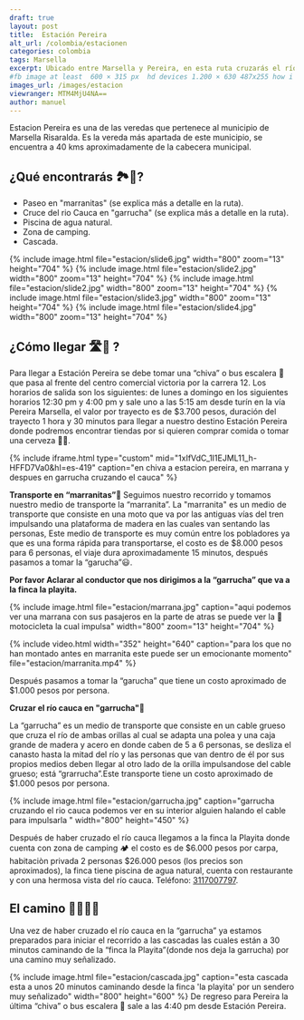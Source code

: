 ```yaml
---
draft: true
layout: post
title:  Estación Pereira
alt_url: /colombia/estacionen
categories: colombia 
tags: Marsella
excerpt: Ubicado entre Marsella y Pereira, en esta ruta cruzarás el río cauca en "garrucha" y recorrerá unas antiguas vías de tren montando una "marranita", ademas podras descubrir una linda cascada después de una caminata corta.Duración del trayecto 1 día.
#fb image at least  600 × 315 px  hd devices 1.200 × 630 487x255 how i see it
images_url: /images/estacion
viewranger: MTM4MjU4NA==
author: manuel
---
```

Estacion Pereira es una de las veredas que pertenece al municipio de Marsella Risaralda. Es la vereda más apartada de este municipio, se encuentra a 40 kms aproximadamente de la cabecera municipal.

## ¿Qué encontrarás 🏞👀?
- Paseo en "marranitas" (se explica más a detalle en la ruta).
- Cruce del rio Cauca en "garrucha" (se explica más a detalle en la ruta).
- Piscina de agua natural.
- Zona de camping.
- Cascada.

<amp-carousel 
    width="800"
    height="600"
    layout="responsive"
    type="slides"
    autoplay
    delay="2000">
    {% include image.html 
        file="estacion/slide6.jpg" 
        width="800"
        zoom="13"
        height="704"
    %} 
     {% include image.html 
        file="estacion/slide2.jpg" 
        width="800"
        zoom="13"
        height="704"
    %} 
     {% include image.html 
        file="estacion/slide2.jpg" 
        width="800"
        zoom="13"
        height="704"
    %} 
     {% include image.html 
        file="estacion/slide3.jpg" 
        width="800"
        zoom="13"
        height="704"
    %} 
     {% include image.html 
        file="estacion/slide4.jpg" 
        width="800"
        zoom="13"
        height="704"
    %} 
</amp-carousel>

## ¿Cómo llegar 🛣🚌 ? 
Para llegar a Estación Pereira se debe tomar una “chiva” o bus escalera 🚌 que pasa al frente del centro comercial victoria por la carrera 12. Los horarios de salida son los siguientes: de lunes a domingo en los siguientes horarios 12:30 pm y 4:00 pm y sale uno a las 5:15 am desde turín en la vía Pereira Marsella, el valor por trayecto es de $3.700 pesos, duración del trayecto 1 hora y 30 minutos para llegar a nuestro destino Estación Pereira donde podremos encontrar tiendas por si quieren comprar comida o tomar una cerveza 🍻😄. 

{% include iframe.html
    type="custom"
    mid="1xIfVdC_1I1EJML11_h-HFFD7Va0&hl=es-419"
    caption="en chiva a estacion pereira, en marrana y despues en garrucha cruzando el cauca"
%}

__Transporte en “marranitas”__🛵
Seguimos nuestro recorrido y tomamos nuestro medio de transporte la “marranita”. 
La "marranita" es un medio de transporte que consiste en una moto que va por las antiguas vías del tren impulsando una plataforma de madera en las cuales van sentando las personas, Este medio de transporte es muy común entre los pobladores ya que es una forma rápida para transportarse, el costo es de $8.000 pesos para 6 personas, el viaje dura aproximadamente 15 minutos, después pasamos a tomar la “garucha”😃.

**Por favor Aclarar al conductor que nos dirigimos a la “garrucha” que va a la finca la playita.**

{% include image.html 
   file="estacion/marrana.jpg" 
   caption="aqui podemos ver una marrana con sus pasajeros en la parte de atras se puede ver la 🛵 motocicleta la cual impulsa"
   width="800"
   zoom="13"
   height="704"
%} 

{%  include video.html
    width="352"
    height="640"
    caption="para los que no han montado antes en marranita este puede ser un emocionante momento"
    file="estacion/marranita.mp4"
 %}

Después pasamos a tomar la “garucha” que tiene un costo aproximado de $1.000 pesos por persona.

__Cruzar el río cauca en "garrucha"__🚡

La “garrucha” es un medio de transporte que consiste en un cable grueso que cruza el río de ambas orillas al cual se adapta una polea y una caja grande de madera y acero en donde caben de 5 a 6 personas, se desliza el canasto hasta la mitad del río y las personas que van dentro de él por sus propios medios deben llegar al otro lado de la orilla impulsandose del cable grueso; está  “grarrucha”.Este transporte tiene un costo aproximado de $1.000 pesos por persona.


{% include image.html 
   file="estacion/garrucha.jpg" 
   caption="garrucha cruzando el rio cauca podemos ver en su interior alguien halando el cable para impulsarla "
   width="800"
   height="450"
%} 

Después de haber cruzado el río cauca llegamos a la finca la Playita donde cuenta con zona de camping 🏕 el costo es de $6.000 pesos por carpa, habitaciòn privada 2 personas $26.000 pesos (los precios son aproximados), la finca tiene piscina de agua natural, cuenta con restaurante y con una hermosa vista del río cauca. Teléfono: 
<a href="tel:3117007797">3117007797</a>.

## El camino 🚶🏽🚶🏽

Una vez de haber cruzado el río cauca en la “garrucha” ya estamos preparados para iniciar  el recorrido a las cascadas las cuales están a 30 minutos caminando de la “finca la Playita”(donde nos deja la garrucha) por una camino muy señalizado.

{% include image.html 
   file="estacion/cascada.jpg" 
   caption="esta cascada esta a unos 20 minutos caminando desde la finca 'la playita' por un sendero muy señalizado"
   width="800"
   height="600"
%} 
De regreso para Pereira la última “chiva” o bus escalera 🚌 sale a las 4:40 pm desde Estación Pereira.

